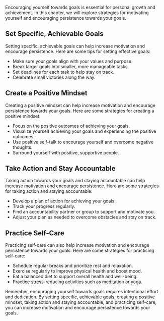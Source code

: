 
Encouraging yourself towards goals is essential for personal growth and achievement. In this chapter, we will explore strategies for motivating yourself and encouraging persistence towards your goals.

Set Specific, Achievable Goals
------------------------------

Setting specific, achievable goals can help increase motivation and encourage persistence. Here are some tips for setting effective goals:

* Make sure your goals align with your values and purpose.
* Break larger goals into smaller, more manageable tasks.
* Set deadlines for each task to help stay on track.
* Celebrate small victories along the way.

Create a Positive Mindset
-------------------------

Creating a positive mindset can help increase motivation and encourage persistence towards your goals. Here are some strategies for creating a positive mindset:

* Focus on the positive outcomes of achieving your goals.
* Visualize yourself achieving your goals and experiencing the positive outcomes.
* Use positive self-talk to encourage yourself and overcome negative thoughts.
* Surround yourself with positive, supportive people.

Take Action and Stay Accountable
--------------------------------

Taking action towards your goals and staying accountable can help increase motivation and encourage persistence. Here are some strategies for taking action and staying accountable:

* Develop a plan of action for achieving your goals.
* Track your progress regularly.
* Find an accountability partner or group to support and motivate you.
* Adjust your plan as needed to overcome obstacles and stay on track.

Practice Self-Care
------------------

Practicing self-care can also help increase motivation and encourage persistence towards your goals. Here are some strategies for practicing self-care:

* Schedule regular breaks and prioritize rest and relaxation.
* Exercise regularly to improve physical health and boost mood.
* Eat a balanced diet to support overall health and well-being.
* Practice stress-reducing activities such as meditation or yoga.

Remember, encouraging yourself towards goals requires intentional effort and dedication. By setting specific, achievable goals, creating a positive mindset, taking action and staying accountable, and practicing self-care, you can increase motivation and encourage persistence towards your goals.
